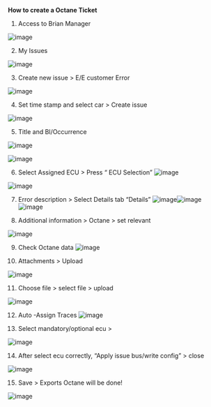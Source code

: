 **How to create a Octane Ticket**

1. Access to Brian Manager

![image](https://github.com/user-attachments/assets/9fe84ae8-7c47-40b6-8618-1e77a27ed974)

2. My Issues

![image](https://github.com/user-attachments/assets/09623d17-334c-415c-bc28-90676fba8358)

3. Create new issue > E/E customer Error

![image](https://github.com/user-attachments/assets/c2ce9bb2-6ec2-4435-bc4c-7f89a7a01490)


4. Set time stamp and select car > Create issue

![image](https://github.com/user-attachments/assets/67020c7a-d756-4e05-9489-6f82efa7ac04)

5. Title and BI/Occurrence

![image](https://github.com/user-attachments/assets/79da84c6-cce1-4d79-a1da-cb002b79c50d)

![image](https://github.com/user-attachments/assets/46c63fc7-87c1-477b-bec0-f67811180bed)

6. Select Assigned ECU > Press “ ECU Selection”
![image](https://github.com/user-attachments/assets/1a31f835-48c9-4c93-bfd6-89876d5544ab)


![image](https://github.com/user-attachments/assets/97647046-700a-42a5-837d-af34e9a9dfb8)


7. Error description > Select Details tab “Details”
![image](https://github.com/user-attachments/assets/d5502ce8-eed1-420c-a24f-9b874c0e2219)![image](https://github.com/user-attachments/assets/1140aefd-afc1-4394-8065-67964d2e0885)
![image](https://github.com/user-attachments/assets/d0573458-1cd8-459c-b03c-0a8c1efc3798)


8. Additional information > Octane > set relevant

![image](https://github.com/user-attachments/assets/a8088b34-a6dd-4d4c-9c1c-7540c4ab33cc)


9. Check Octane data
![image](https://github.com/user-attachments/assets/3d0bd4e7-f607-44f2-a9fc-7d19b3e0e97c)

10. Attachments > Upload

![image](https://github.com/user-attachments/assets/37376bf5-5516-4216-a3aa-6bc46fdda0ca)


11. Choose file > select file > upload

![image](https://github.com/user-attachments/assets/10bd10dc-6cc2-4d60-829e-6a751893cbad)


12. Auto -Assign Traces
![image](https://github.com/user-attachments/assets/516f760f-5387-4273-8251-b6146c9faf44)


13. Select mandatory/optional ecu > 

![image](https://github.com/user-attachments/assets/32390495-da44-4ec5-9f87-430f1562cb48)


14. After select ecu correctly, “Apply issue bus/write config” > close

![image](https://github.com/user-attachments/assets/1d6122af-321b-450a-91e3-d6465fb29043)


15. Save > Exports Octane will be done!

![image](https://github.com/user-attachments/assets/4eaca646-b741-478b-aa65-56713be5529c)